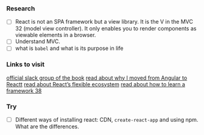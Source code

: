 ### Research
- [ ] React is not an SPA framework but a view library. It
is the V in the MVC 32 (model view controller). It only enables you to render components as viewable
elements in a browser.
- [ ] Understand MVC.
- [ ] what is `babel` and what is its purpose in life
### Links to visit
[official slack group of the book](https://slack-the-road-to-learn-react.wieruch.com/)
[read about why I moved from Angular to Reactt](https://www.robinwieruch.de/reasons-why-i-moved-from-angular-to-react/)
[read about React’s flexible ecosystem](https://www.robinwieruch.de/essential-react-libraries-framework/)
[read about how to learn a framework 38](https://www.robinwieruch.de/how-to-learn-framework/)
 ### Try
 - [ ] Different ways of installing react:
 CDN, `create-react-app` and using npm. What are the differences.